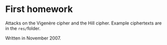 # First homework

Attacks on the Vigenère cipher and the Hill cipher. Example ciphertexts are in the `res/`folder.

Written in November 2007.
